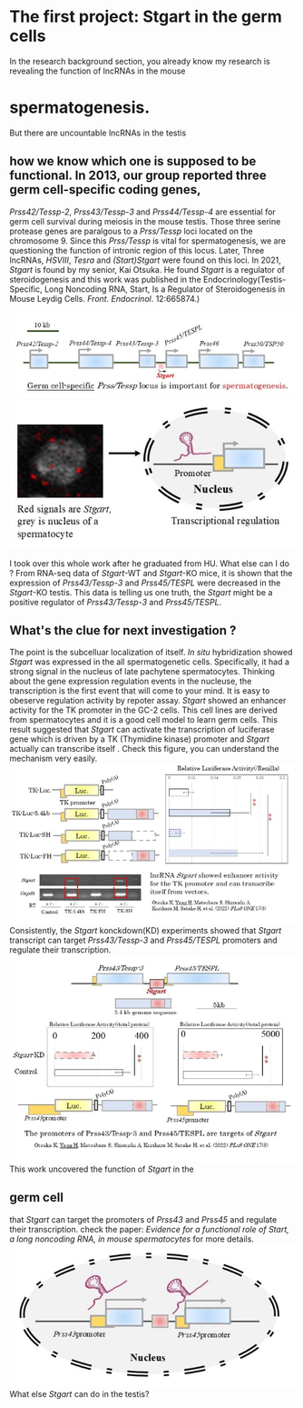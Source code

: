 # The first project: Stgart in the germ cells
In the research background section, you already know my research is revealing the function of lncRNAs in the mouse 
# spermatogenesis. 
But there are uncountable lncRNAs in the testis
## how we know which one is supposed to be functional. In 2013, our group reported three germ cell-specific coding genes, 
*Prss42/Tessp-2*, *Prss43/Tessp-3* and *Prss44/Tessp-4* are essential for germ cell survival during meiosis in the mouse testis. Those three serine protease genes are paralgous to a *Prss/Tessp* loci located on the chromosome 9.
Since this *Prss/Tessp* is vital for spermatogenesis, we are questioning the function of intronic region of this locus. 
Later, Three lncRNAs, *HSVIII*, *Tesra* and *(Start)Stgart* were found on this loci. In 2021, *Stgart* is found by my senior, Kai Otsuka. He found *Stgart* is a regulator of steroidogenesis and this work was published in the Endocrinology(Testis-Specific, Long Noncoding RNA, Start, Is a Regulator of Steroidogenesis in Mouse Leydig Cells. *Front. Endocrinol*. 12:665874.)
<!-- Only include these images for this blog -->
<div class="side-by-side-images">
  <img src="https://raw.githubusercontent.com/CleanYANG/HONG-s-page/main/assets/img/locus.jpg" alt="Picture 1">
  <img src="https://raw.githubusercontent.com/CleanYANG/HONG-s-page/main/assets/img/H1.jpg" alt="Picture 2">
</div>

I took over this whole work after he graduated from HU. What else can I do ? 
From RNA-seq data of *Stgart*-WT and *Stgart*-KO mice, it is shown that the expression of *Prss43/Tessp-3* and *Prss45/TESPL* were decreased in the *Stgart*-KO testis.
This data is telling us one truth, the *Stgart* might be a positive regulator of *Prss43/Tessp-3* and *Prss45/TESPL*. 
## What's the clue for next investigation ?
The point is the subcelluar localization of itself. *In situ* hybridization showed *Stgart* was expressed in the all spermatogenetic cells. 
Specifically, it had a strong signal in the nucleus of late pachytene spermatocytes. Thinking about the gene expression regulation events in the nucleuse, the transcription is the first event that will come to your mind.
It is easy to obeserve regulation activity by repoter assay. *Stgart* showed an enhancer activity for the TK promoter in the GC-2 cells. This cell lines are derived from spermatocytes and it is a good cell model to learn germ cells. 
This result suggested that *Stgart* can activate the transcription of luciferase gene which is driven by a TK (Thymidine kinase) promoter and *Stgart* actually can transcribe itself . Check this figure, you can understand the mechanism very easily.
![Enchancer activity of Stgart](https://raw.githubusercontent.com/CleanYANG/HONG-s-page/main/assets/img/TK.jpg)
Consistently, the *Stgart* konckdown(KD) experiments showed that *Stgart* transcript can target *Prss43/Tessp-3* and *Prss45/TESPL* promoters and regulate their transcription. 
![knockdown of Stagrt](https://raw.githubusercontent.com/CleanYANG/HONG-s-page/main/assets/img/prss.jpg)
This work uncovered the function of *Stgart* in the 
## germ cell
 that *Stgart* can target the promoters of *Prss43* and *Prss45*  and regulate their transcription. 
check the paper: *Evidence for a functional role of *Start*, a long noncoding RNA, in mouse spermatocytes* for more details.
![Conclusion](https://raw.githubusercontent.com/CleanYANG/HONG-s-page/main/assets/img/con1.jpg)
What else *Stgart* can do in the testis? 
